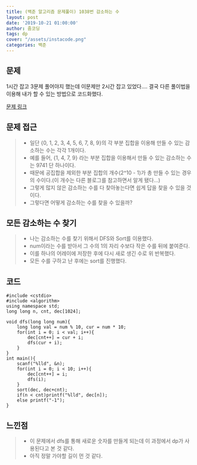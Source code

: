 ```yaml
---
title: (백준 알고리즘 문제풀이) 1038번 감소하는 수
layout: post
date: '2019-10-21 01:00:00'
author: 줌코딩
tags: dp
cover: "/assets/instacode.png"
categories: 백준
---
```


## 문제

1시간 잡고 3문제 풀어야지 했는데 이문제만 2시간 잡고 있었다.... 결국 다른 풀이법을 이용해 내가 할 수 있는 방법으로 코드화했다.

[문제 링크](https://www.acmicpc.net/problem/1038)

## 문제 접근

>* 일단 {0, 1, 2, 3, 4, 5, 6, 7, 8, 9}의 각 부분 집합을 이용해 만들 수 있는 감소하는 수는 각각 1개이다.
>* 예를 들어, {1, 4, 7, 9} 라는 부분 집합을 이용해서 만들 수 있는 감소하는 수는 9741 단 하나이다.
>* 때문에 공집합을 제외한 부분 집합의 개수(2^10 - 1)가 총 만들 수 있는 경우의 수이다.(이 개수는 다른  블로그를 참고하면서 알게 됐다...)
>* 그렇게 많지 않은 감소하는 수를 다 찾아놓는다면 쉽게 답을 찾을 수 있을 것이다.
>* 그렇다면 어떻게 감소하는 수를 찾을 수 있을까?

## 모든 감소하는 수 찾기

>* 나는 감소하는 수를 찾기 위해서 DFS와 Sort를 이용했다.
>* num이라는 수를 받아서 그 수의 1의 자리 수보다 작은 수를 뒤에 붙여준다.
>* 이를 하나의 어레이에 저장한 후에 다시 새로 생긴 수로 위 반복했다.
>* 모든 수를 구하고 난 후에는 sort를 진행했다.

## 코드

    #include <cstdio>
    #include <algorithm>
    using namespace std;
    long long n, cnt, dec[1024];

    void dfs(long long num){
        long long val = num % 10, cur = num * 10;
        for(int i = 0; i < val; i++){
            dec[cnt++] = cur + i;
            dfs(cur + i);
        }
    }
    int main(){
        scanf("%lld", &n);
        for(int i = 0; i < 10; i++){
            dec[cnt++] = i;
            dfs(i);
        }
        sort(dec, dec+cnt);
        if(n < cnt)printf("%lld", dec[n]);
        else printf("-1");
    }

## 느낀점

>* 이 문제에서 dfs를 통해 새로운 숫자를 만들게 되는데 이 과정에서 dp가 사용된다고 본 것 같다.
>* 아직 정말 가야할 길이 먼 것 같다.
